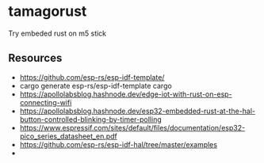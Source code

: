 # tamagorust
Try embeded rust on m5 stick

## Resources
- https://github.com/esp-rs/esp-idf-template/
- cargo generate esp-rs/esp-idf-template cargo
- https://apollolabsblog.hashnode.dev/edge-iot-with-rust-on-esp-connecting-wifi
- https://apollolabsblog.hashnode.dev/esp32-embedded-rust-at-the-hal-button-controlled-blinking-by-timer-polling
- https://www.espressif.com/sites/default/files/documentation/esp32-pico_series_datasheet_en.pdf
- https://github.com/esp-rs/esp-idf-hal/tree/master/examples
- 


